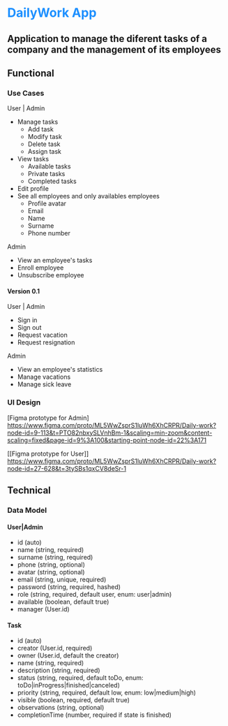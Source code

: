 # <span style="color:dodgerBlue;">DailyWork App</span>

## Application to manage the diferent tasks of a company and the management of its employees

## Functional

### Use Cases

User | Admin

- Manage tasks
  - Add task
  - Modify task
  - Delete task
  - Assign task
- View tasks
  - Available tasks
  - Private tasks
  - Completed tasks
- Edit profile
- See all employees and only availables employees
  - Profile avatar
  - Email
  - Name
  - Surname
  - Phone number

Admin

- View an employee's tasks
- Enroll employee
- Unsubscribe employee

#### Version 0.1

User | Admin

- Sign in
- Sign out
- Request vacation
- Request resignation

Admin

- View an employee's statistics
- Manage vacations
- Manage sick leave

### UI Design

[Figma prototype for Admin] https://www.figma.com/proto/ML5WwZsprS1luWh6XhCRPR/Daily-work?node-id=9-113&t=PTO82nbxySLVnhBm-1&scaling=min-zoom&content-scaling=fixed&page-id=9%3A100&starting-point-node-id=22%3A171

[[Figma prototype for User]] https://www.figma.com/proto/ML5WwZsprS1luWh6XhCRPR/Daily-work?node-id=27-628&t=3tySBs1qxCV8deSr-1

## Technical

### Data Model

#### User|Admin

- id (auto)
- name (string, required)
- surname (string, required)
- phone (string, optional)
- avatar (string, optional)
- email (string, unique, required)
- password (string, required, hashed)
- role (string, required, default user, enum: user|admin)
- available (boolean, default true)
- manager (User.id)

#### Task

- id (auto)
- creator (User.id, required)
- owner (User.id, default the creator)
- name (string, required)
- description (string, required)
- status (string, required, default toDo, enum: toDo|inProgress|finished|canceled)
- priority (string, required, default low, enum: low|medium|high)
- visible (boolean, required, default true)
- observations (string, optional)
- completionTime (number, required if state is finished)
